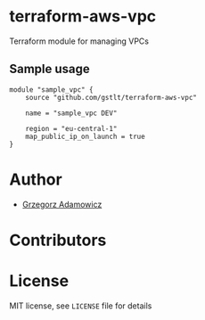 # terraform-aws-vpc

Terraform module for managing VPCs

## Sample usage

```
module "sample_vpc" {
    source "github.com/gstlt/terraform-aws-vpc"

    name = "sample_vpc DEV"

    region = "eu-central-1"
    map_public_ip_on_launch = true
}

```

# Author

* [Grzegorz Adamowicz](https://github.com/gstlt)

# Contributors

# License

MIT license, see `LICENSE` file for details

